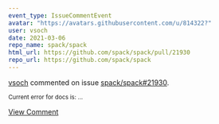 ```yaml
---
event_type: IssueCommentEvent
avatar: "https://avatars.githubusercontent.com/u/814322?"
user: vsoch
date: 2021-03-06
repo_name: spack/spack
html_url: https://github.com/spack/spack/pull/21930
repo_url: https://github.com/spack/spack
---
```


<a href='https://github.com/vsoch' target='_blank'>vsoch</a> commented on issue <a href='https://github.com/spack/spack/pull/21930' target='_blank'>spack/spack#21930</a>.

<small>Current error for docs is:...</small>

<a href='https://github.com/spack/spack/pull/21930' target='_blank'>View Comment</a>